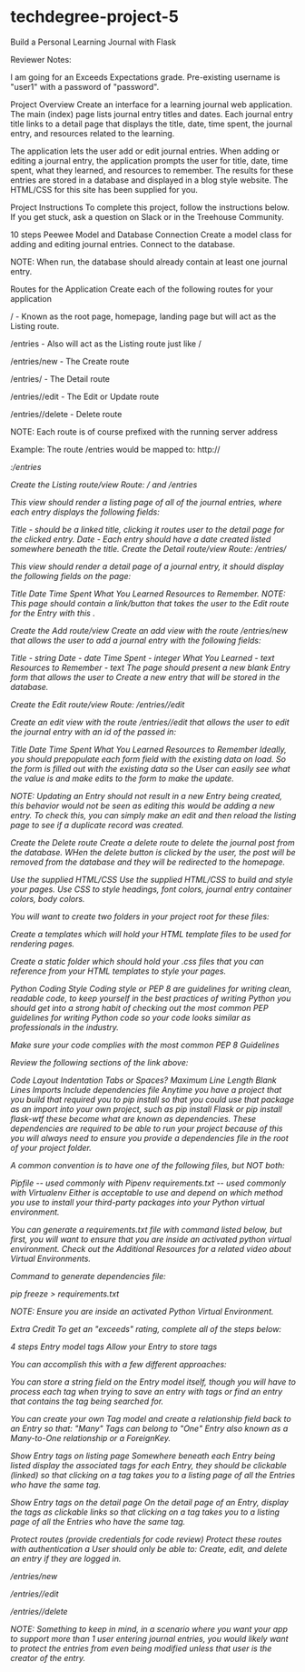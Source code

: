# techdegree-project-5
 Build a Personal Learning Journal with Flask

Reviewer Notes:

I am going for an Exceeds Expectations grade.
Pre-existing username is "user1" with a password of "password".


Project Overview
Create an interface for a learning journal web application. The main
(index) page lists journal entry titles and dates. Each journal entry
title links to a detail page that displays the title, date, time spent,
the journal entry, and resources related to the learning.

The application lets the user add or edit journal entries. When adding
or editing a journal entry, the application prompts the user for title,
date, time spent, what they learned, and resources to remember. The
results for these entries are stored in a database and displayed in a
blog style website. The HTML/CSS for this site has been supplied for
you.


Project Instructions
To complete this project, follow the instructions below. If you get
stuck, ask a question on Slack or in the Treehouse Community.

 10 steps
Peewee Model and Database Connection
Create a model class for adding and editing journal entries. Connect
to the database.

NOTE: When run, the database should already contain at least one
journal entry.

Routes for the Application
Create each of the following routes for your application

/ - Known as the root page, homepage, landing page but will act as
the Listing route.

/entries - Also will act as the Listing route just like /

/entries/new - The Create route

/entries/<id> - The Detail route

/entries/<id>/edit - The Edit or Update route

/entries/<id>/delete - Delete route

NOTE: Each route is of course prefixed with the running server address

Example: The route /entries would be mapped to: http://<address>:<port>/entries

Create the Listing route/view
Route: / and /entries

This view should render a listing page of all of the journal entries, where each
entry displays the following fields:

Title - should be a linked title, clicking it routes user to the detail page for
the clicked entry.
Date - Each entry should have a date created listed somewhere beneath the title.
Create the Detail route/view
Route: /entries/<id>

This view should render a detail page of a journal entry, it should display the
following fields on the page:

Title
Date
Time Spent
What You Learned
Resources to Remember.
NOTE: This page should contain a link/button that takes the user to the Edit
route for the Entry with this <id>.

Create the Add route/view
Create an add view with the route /entries/new that allows the user to add a
journal entry with the following fields:

Title - string
Date - date
Time Spent - integer
What You Learned - text
Resources to Remember - text
The page should present a new blank Entry form that allows the user to Create
a new entry that will be stored in the database.

Create the Edit route/view
Route: /entries/<id>/edit

Create an edit view with the route /entries/<id>/edit that allows the user to
edit the journal entry with an id of the <id> passed in:

Title
Date
Time Spent
What You Learned
Resources to Remember
Ideally, you should prepopulate each form field with the existing data on
load. So the form is filled out with the existing data so the User can
easily see what the value is and make edits to the form to make the
update.

NOTE: Updating an Entry should not result in a new Entry being created,
this behavior would not be seen as editing this would be adding a new
entry. To check this, you can simply make an edit and then reload the
listing page to see if a duplicate record was created.

Create the Delete route
Create a delete route to delete the journal post from the database. WHen the
delete button is clicked by the user, the post will be removed from the
database and they will be redirected to the homepage.

Use the supplied HTML/CSS
Use the supplied HTML/CSS to build and style your pages. Use CSS to style
headings, font colors, journal entry container colors, body colors.

You will want to create two folders in your project root for these files:

Create a templates which will hold your HTML template files to be used for
rendering pages.

Create a static folder which should hold your .css files that you can
reference from your HTML templates to style your pages.

Python Coding Style
Coding style or PEP 8 are guidelines for writing clean, readable code, to
keep yourself in the best practices of writing Python you should get into
a strong habit of checking out the most common PEP guidelines for writing
Python code so your code looks similar as professionals in the industry.

Make sure your code complies with the most common PEP 8 Guidelines

Review the following sections of the link above:

Code Layout
Indentation
Tabs or Spaces?
Maximum Line Length
Blank Lines
Imports
Include dependencies file
Anytime you have a project that you build that required you to pip install
<some package> so that you could use that package as an import into your
own project, such as pip install Flask or pip install flask-wtf these
become what are known as dependencies. These dependencies are required
to be able to run your project because of this you will always need to
ensure you provide a dependencies file in the root of your project folder.

A common convention is to have one of the following files, but NOT both:

Pipfile -- used commonly with Pipenv
requirements.txt -- used commonly with Virtualenv
Either is acceptable to use and depend on which method you use to install
your third-party packages into your Python virtual environment.

You can generate a requirements.txt file with command listed below, but
first, you will want to ensure that you are inside an activated python
virtual environment. Check out the Additional Resources for a related
video about Virtual Environments.

Command to generate dependencies file:

pip freeze > requirements.txt

NOTE: Ensure you are inside an activated Python Virtual Environment.

Extra Credit
To get an "exceeds" rating, complete all of the steps below:

 4 steps
Entry model tags
Allow your Entry to store tags

You can accomplish this with a few different approaches:

You can store a string field on the Entry model itself, though you will
have to process each tag when trying to save an entry with tags or find
an entry that contains the tag being searched for.

You can create your own Tag model and create a relationship field back
to an Entry so that: "Many" Tags can belong to "One" Entry also known
as a Many-to-One relationship or a ForeignKey.

Show Entry tags on listing page
Somewhere beneath each Entry being listed display the associated tags
for each Entry, they should be clickable (linked) so that clicking on
a tag takes you to a listing page of all the Entries who have the
same tag.

Show Entry tags on the detail page
On the detail page of an Entry, display the tags as clickable links
so that clicking on a tag takes you to a listing page of all the
Entries who have the same tag.

Protect routes (provide credentials for code review)
Protect these routes with authentication a User should only be able
to: Create, edit, and delete an entry if they are logged in.

/entries/new

/entries/<id>/edit

/entries/<id>/delete

NOTE: Something to keep in mind, in a scenario where you want your
app to support more than 1 user entering journal entries, you
would likely want to protect the entries from even being
modified unless that user is the creator of the entry.
